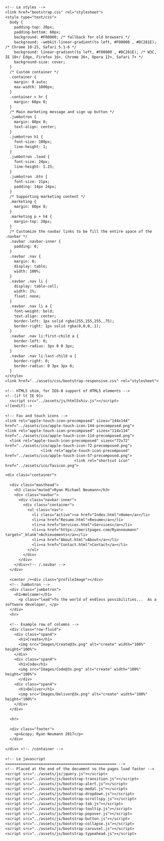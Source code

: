 
<!DOCTYPE html>
<html lang="en">
  <head>
    <meta charset="utf-8">
    <title>Home</title>
    <meta name="viewport" content="width=device-width, initial-scale=1.0">
    <meta name="description" content="">
    <meta name="author" content="">

    <!-- Le styles -->
    <link href="bootstrap.css" rel="stylesheet">
    <style type="text/css">
      body {
        padding-top: 20px;
        padding-bottom: 60px;
        background: #F00000; /* fallback for old browsers */
        background: -webkit-linear-gradient(to left, #F00000 , #DC281E); /* Chrome 10-25, Safari 5.1-6 */
        background: linear-gradient(to left, #F00000 , #DC281E); /* W3C, IE 10+/ Edge, Firefox 16+, Chrome 26+, Opera 12+, Safari 7+ */
        background-size: cover;
      }
      /* Custom container */
      .container {
        margin: 0 auto;
        max-width: 1000px;
      }
      .container > hr {
        margin: 60px 0;
      }
      /* Main marketing message and sign up button */
      .jumbotron {
        margin: 80px 0;
        text-align: center;
      }
      .jumbotron h1 {
        font-size: 100px;
        line-height: 1;
      }
      .jumbotron .lead {
        font-size: 24px;
        line-height: 1.25;
      }
      .jumbotron .btn {
        font-size: 21px;
        padding: 14px 24px;
      }
      /* Supporting marketing content */
      .marketing {
        margin: 60px 0;
      }
      .marketing p + h4 {
        margin-top: 28px;
      }
      /* Customize the navbar links to be fill the entire space of the .navbar */
      .navbar .navbar-inner {
        padding: 0;
      }
      .navbar .nav {
        margin: 0;
        display: table;
        width: 100%;
      }
      .navbar .nav li {
        display: table-cell;
        width: 1%;
        float: none;
      }
      .navbar .nav li a {
        font-weight: bold;
        text-align: center;
        border-left: 1px solid rgba(255,255,255,.75);
        border-right: 1px solid rgba(0,0,0,.1);
      }
      .navbar .nav li:first-child a {
        border-left: 0;
        border-radius: 3px 0 0 3px;
      }
      .navbar .nav li:last-child a {
        border-right: 0;
        border-radius: 0 3px 3px 0;
      }
    </style>
    <link href="../assets/css/bootstrap-responsive.css" rel="stylesheet">

    <!-- HTML5 shim, for IE6-8 support of HTML5 elements -->
    <!--[if lt IE 9]>
      <script src="../assets/js/html5shiv.js"></script>
    <![endif]-->

    <!-- Fav and touch icons -->
    <link rel="apple-touch-icon-precomposed" sizes="144x144" href="../assets/ico/apple-touch-icon-144-precomposed.png">
    <link rel="apple-touch-icon-precomposed" sizes="114x114" href="../assets/ico/apple-touch-icon-114-precomposed.png">
      <link rel="apple-touch-icon-precomposed" sizes="72x72" href="../assets/ico/apple-touch-icon-72-precomposed.png">
                    <link rel="apple-touch-icon-precomposed" href="../assets/ico/apple-touch-icon-57-precomposed.png">
                                   <link rel="shortcut icon" href="../assets/ico/favicon.png">
  </head>

  <body>

    <div class="container">

      <div class="masthead">
        <h3 class="muted">Ryan Michael Neumann</h3>
        <div class="navbar">
          <div class="navbar-inner">
            <div class="container">
              <ul class="nav">
                <li class="active"><a href="Index.html">Home</a></li>
                <li><a href="Resume.html">Resume</a></li>
                <li><a href="Services.html">Services</a></li>
                <li><a href="https://meritpages.com/Ryanneumann" target="_blank">Achievements</a></li>
                <li><a href="About.html">About</a></li>
                <li><a href="Contact.html">Contact</a></li>
              </ul>
            </div>
          </div>
        </div><!-- /.navbar -->
      </div>

      <center /><div class="profileImage"></div>
      <!-- Jumbotron -->
      <div class="jumbotron">
        <h1>Welcome!</h1>
          <p class="lead">To the world of endless possibilities...  As a software developer, </p>
      </div>
      <hr>

      <!-- Example row of columns -->
      <div class="row-fluid">
        <div class="span4">
          <h1>Create</h1>
          <img src="Images/Create@3x.png" alt="create" width="100%" height="100%">
        </div>
        <div class="span4">
          <h1>Code</h1>
          <img src="Images/Code@3x.png" alt="create" width="100%" height="100%">
          </div>
        <div class="span4">
          <h1>Deliver</h1>
          <img src="Images/Deliver@3x.png" alt="create" width="100%" height="100%">
        </div>
      </div>

      <hr>

      <div class="footer">
        <p>&copy; Ryan Neumann 2017</p>
      </div>

    </div> <!-- /container -->

    <!-- Le javascript
    ================================================== -->
    <!-- Placed at the end of the document so the pages load faster -->
    <script src="../assets/js/jquery.js"></script>
    <script src="../assets/js/bootstrap-transition.js"></script>
    <script src="../assets/js/bootstrap-alert.js"></script>
    <script src="../assets/js/bootstrap-modal.js"></script>
    <script src="../assets/js/bootstrap-dropdown.js"></script>
    <script src="../assets/js/bootstrap-scrollspy.js"></script>
    <script src="../assets/js/bootstrap-tab.js"></script>
    <script src="../assets/js/bootstrap-tooltip.js"></script>
    <script src="../assets/js/bootstrap-popover.js"></script>
    <script src="../assets/js/bootstrap-button.js"></script>
    <script src="../assets/js/bootstrap-collapse.js"></script>
    <script src="../assets/js/bootstrap-carousel.js"></script>
    <script src="../assets/js/bootstrap-typeahead.js"></script>

  </body>
</html>
